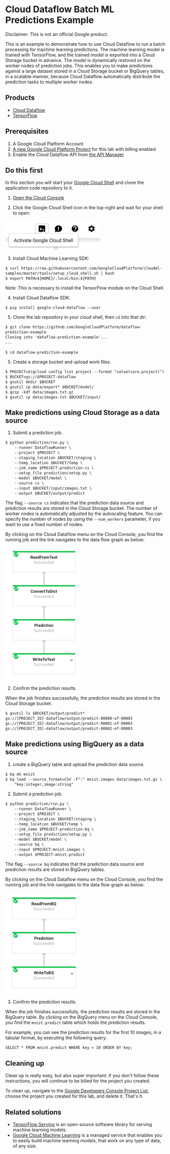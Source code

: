 # Cloud Dataflow Batch ML Predictions Example

Disclaimer: This is not an official Google product.

This is an example to demonstrate how to use Cloud Dataflow to run a batch
 processing for machine learning predictions. The machine learning model is
 trained with TensorFlow, and the trained model is exported into a Cloud
 Storage bucket in advance. The model is dynamically restored on the worker
 nodes of prediction jobs. This enables you to make predictions against a
 large dataset stored in a Cloud Storage bucket or BigQuery tables, in a
 scalable manner, because Cloud Dataflow automatically distribute the
 prediction tasks to multiple worker nodes.

## Products
- [Cloud Dataflow][1]
- [TensorFlow][2]

[1]: https://cloud.google.com/dataflow/
[2]: https://www.tensorflow.org/

## Prerequisites
1. A Google Cloud Platform Account
2. [A new Google Cloud Platform Project][3] for this lab with billing enabled
3. Enable the Cloud Dataflow API from [the API Manager][4]

[3]: https://console.developers.google.com/project
[4]: https://console.developers.google.com

## Do this first
In this section you will start your [Google Cloud Shell][5] and clone the
 application code repository to it.

1. [Open the Cloud Console][6]

2. Click the Google Cloud Shell icon in the top-right and wait for your shell
 to open:

 <img src="docs/img/cloud-shell.png" width="300">

3. Install Cloud Machine Learning SDK:

  ```
  $ curl https://raw.githubusercontent.com/GoogleCloudPlatform/cloudml-samples/master/tools/setup_cloud_shell.sh | bash
  $ export PATH=${HOME}/.local/bin:${PATH}
  ```

  Note: This is necessary to install the TensorFlow module on the Cloud Shell.

4. Install Cloud Dataflow SDK:

  ```
  $ pip install google-cloud-dataflow --user
  ```

5. Clone the lab repository in your cloud shell, then `cd` into that dir:

  ```
  $ git clone https://github.com/GoogleCloudPlatform/dataflow-prediction-example
  Cloning into 'dataflow-prediction-example'...
  ...

  $ cd dataflow-prediction-example
  ```

[5]: https://cloud.google.com/cloud-shell/docs/
[6]: https://console.cloud.google.com/

5. Create a storage bucket and upload work files:

  ```
  $ PROJECT=$(gcloud config list project --format "value(core.project)")
  $ BUCKET=gs://$PROJECT-dataflow
  $ gsutil mkdir $BUCKET
  $ gsutil cp data/export* $BUCKET/model/
  $ gzip -kdf data/images.txt.gz
  $ gsutil cp data/images.txt $BUCKET/input/
  ```

## Make predictions using Cloud Storage as a data source

1. Submit a prediction job.

  ```
  $ python prediction/run.py \
      --runner DataflowRunner \
      --project $PROJECT \
      --staging_location $BUCKET/staging \
      --temp_location $BUCKET/temp \
      --job_name $PROJECT-prediction-cs \
      --setup_file prediction/setup.py \
      --model $BUCKET/model \
      --source cs \
      --input $BUCKET/input/images.txt \
      --output $BUCKET/output/predict
  ```

  The flag `--source cs` indicates that the prediction data source
  and prediction results are stored in the Cloud Storage bucket.
  The number of worker nodes is automatically adjusted by the autoscaling
  feature. You can specify the number of nodes by using the `--num_workers`
  parameter, if you want to use a fixed number of nodes.

  By clicking on the Cloud Dataflow menu on the Cloud Console, you find
  the running job and the link navigates to the data flow graph as below:

 <img src="docs/img/dataflow01.png" width="240">

2. Confirm the prediction results.

  When the job finishes successfully, the prediction results are stored
  in the Cloud Storage bucket.

  ```
  $ gsutil ls $BUCKET/output/predict*
  gs://[PROJECT_ID]-dataflow/output/predict-00000-of-00003
  gs://[PROJECT_ID]-dataflow/output/predict-00001-of-00003
  gs://[PROJECT_ID]-dataflow/output/predict-00002-of-00003
  ```

## Make predictions using BigQuery as a data source

1. create a BigQuery table and upload the prediction data source.

  ```
  $ bq mk mnist
  $ bq load --source_format=CSV -F":" mnist.images data/images.txt.gz \
      "key:integer,image:string"
  ```

2. Submit a prediction job.

  ```
  $ python prediction/run.py \
      --runner DataflowRunner \
      --project $PROJECT \
      --staging_location $BUCKET/staging \
      --temp_location $BUCKET/temp \
      --job_name $PROJECT-prediction-bq \
      --setup_file prediction/setup.py \
      --model $BUCKET/model \
      --source bq \
      --input $PROJECT:mnist.images \
      --output $PROJECT:mnist.predict
  ```

  The flag `--source bq` indicates that the prediction data source
  and prediction results are stored in BigQuery tables.

  By clicking on the Cloud Dataflow menu on the Cloud Console, you find
  the running job and the link navigates to the data flow graph as below:

 <img src="docs/img/dataflow02.png" width="240">

3. Confirm the prediction results.

  When the job finishes successfully, the prediction results are stored in
  the BigQuery table. By clicking on the BigQuery menu on the Cloud Console,
  you find the `mnist.predict` table which holds the prediction results.

  For example, you can see the prediction results for the first 10 images,
  in a tabular format, by executing the following query.

  ```
  SELECT * FROM mnist.predict WHERE key < 10 ORDER BY key;
  ```

## Cleaning up
Clean up is really easy, but also super important: if you don't follow these
 instructions, you will continue to be billed for the project you created.

To clean up, navigate to the [Google Developers Console Project List][5],
 choose the project you created for this lab, and delete it. That's it.

[5]: https://console.developers.google.com/project

## Related solutions
- [TensorFlow Serving][6] is an open-source software library for serving machine
 learning models.
- [Google Cloud Machine Learning][7] is a managed service that enables you to
 easily build machine learning models, that work on any type of data, of any
 size.

[6]: https://github.com/tensorflow/serving
[7]: https://cloud.google.com/ml/
